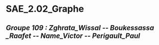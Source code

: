 # SAE_2.02_Graphe

## *Groupe 109 : Zghrata_Wissal -- Boukessassa _Raafet -- Name_Victor -- Perigault_Paul*                          
